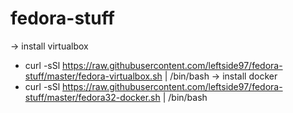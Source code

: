 # fedora-stuff
-> install virtualbox
* curl -sSl https://raw.githubusercontent.com/leftside97/fedora-stuff/master/fedora-virtualbox.sh | /bin/bash
-> install docker
* curl -sSl https://raw.githubusercontent.com/leftside97/fedora-stuff/master/fedora32-docker.sh | /bin/bash
